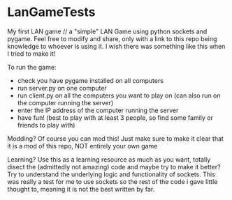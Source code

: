 # LanGameTests
My first LAN game // a "simple" LAN Game using python sockets and pygame. 
Feel free to modify and share, only with a link to this repo being knowledge to whoever is using it. 
I wish there was something like this when I tried to make it!

To run the game:
- check you have pygame installed on all computers
- run server.py on one computer
- run client.py on all the computers you want to play on (can also run on the computer running the server)
- enter the IP address of the computer running the server
- have fun! (best to play with at least 3 people, so find some family or friends to play with)

Modding?
Of course you can mod this! Just make sure to make it clear that it is a mod of this repo, NOT entirely your own game

Learning?
Use this as a learning resource as much as you want, totally disect the (admittedly not amazing) code and
maybe try to make it better? Try to understand the underlying logic and functionality of sockets.
This was really a test for me to use sockets so the rest of the code i gave little thought to, meaning it is 
not the best written by far.
